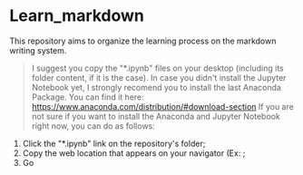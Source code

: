 # Learn_markdown
This repository aims to organize the learning process on the markdown writing system.

> I suggest you copy the "*.ipynb" files on your desktop (including its folder content, if it is the case). 
> In case you didn't install the Jupyter Notebook yet, I strongly recomend you to install the last Anaconda Package.
> You can find it here: https://www.anaconda.com/distribution/#download-section
> If you are not sure if you want to install the Anaconda and Jupyter Notebook right now, you can do as follows:

1. Click the "*.ipynb" link on the repository's folder;
2. Copy the web location that appears on your navigator (Ex: ;
3. Go 
